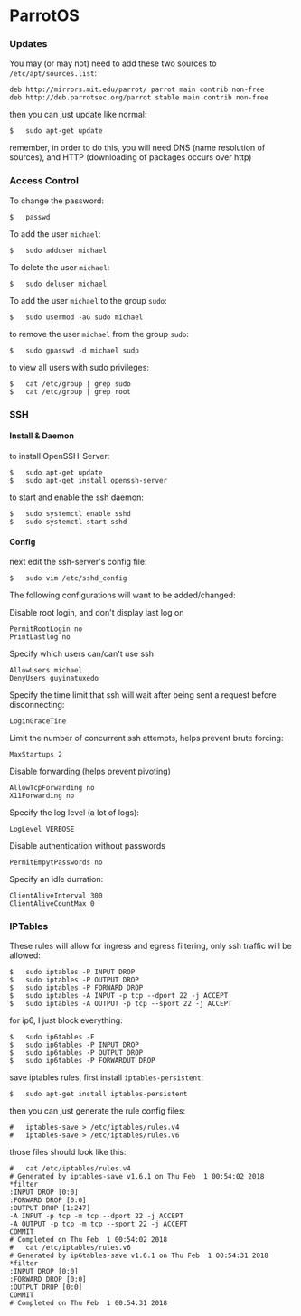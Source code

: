 # ParrotOS

### Updates

You may (or may not) need to add these two sources to `/etc/apt/sources.list`:
```
deb http://mirrors.mit.edu/parrot/ parrot main contrib non-free
deb http://deb.parrotsec.org/parrot stable main contrib non-free
```

then you can just update like normal:
```
$	sudo apt-get update
```

remember, in order to do this, you will need DNS (name resolution of sources), and HTTP (downloading of packages occurs over http)

### Access Control

To change the password:
```
$	passwd
```

To add the user `michael`:
```
$	sudo adduser michael
```

To delete the user `michael`:
```
$	sudo deluser michael
```

To add the user `michael` to the group `sudo`:
```
$	sudo usermod -aG sudo michael
```

to remove the user `michael` from the group `sudo`:
```
$	sudo gpasswd -d michael sudp
```

to view all users with sudo privileges:
```
$	cat /etc/group | grep sudo
$	cat /etc/group | grep root
```

### SSH

#### Install & Daemon

to install OpenSSH-Server:
```
$	sudo apt-get update
$	sudo apt-get install openssh-server
```

to start and enable the ssh daemon:
```
$	sudo systemctl enable sshd
$	sudo systemctl start sshd
```

#### Config

next edit the ssh-server's config file:
```
$	sudo vim /etc/sshd_config
```

The following configurations will want to be added/changed:

Disable root login, and don't display last log on
```
PermitRootLogin no
PrintLastlog no
```

Specify which users can/can't use ssh
```
AllowUsers michael
DenyUsers guyinatuxedo
```

Specify the time limit that ssh will wait after being sent a request before disconnecting:
```
LoginGraceTine
```

Limit the number of concurrent ssh attempts, helps prevent brute forcing:

```
MaxStartups 2
```

Disable forwarding (helps prevent pivoting)
```
AllowTcpForwarding no
X11Forwarding no
```

Specify the log level (a lot of logs):
```
LogLevel VERBOSE
```

Disable authentication without passwords
```
PermitEmpytPasswords no
```

Specify an idle durration:

```
ClientAliveInterval 300
ClientAliveCountMax 0
```

### IPTables

These rules will allow for ingress and egress filtering, only ssh traffic will be allowed:
```
$	sudo iptables -P INPUT DROP
$	sudo iptables -P OUTPUT DROP
$	sudo iptables -P FORWARD DROP
$	sudo iptables -A INPUT -p tcp --dport 22 -j ACCEPT
$	sudo iptables -A OUTPUT -p tcp --sport 22 -j ACCEPT
```

for ip6, I just block everything:
```
$	sudo ip6tables -F
$	sudo ip6tables -P INPUT DROP
$	sudo ip6tables -P OUTPUT DROP
$	sudo ip6tables -P FORWARDUT DROP
```

save iptables rules, first install `iptables-persistent`:

```
$	sudo apt-get install iptables-persistent
```

then you can just generate the rule config files:
```
#	iptables-save > /etc/iptables/rules.v4
#	iptables-save > /etc/iptables/rules.v6
```

those files should look like this:
```
#	cat /etc/iptables/rules.v4
# Generated by iptables-save v1.6.1 on Thu Feb  1 00:54:02 2018
*filter
:INPUT DROP [0:0]
:FORWARD DROP [0:0]
:OUTPUT DROP [1:247]
-A INPUT -p tcp -m tcp --dport 22 -j ACCEPT
-A OUTPUT -p tcp -m tcp --sport 22 -j ACCEPT
COMMIT
# Completed on Thu Feb  1 00:54:02 2018
#	cat /etc/iptables/rules.v6
# Generated by ip6tables-save v1.6.1 on Thu Feb  1 00:54:31 2018
*filter
:INPUT DROP [0:0]
:FORWARD DROP [0:0]
:OUTPUT DROP [0:0]
COMMIT
# Completed on Thu Feb  1 00:54:31 2018
```
